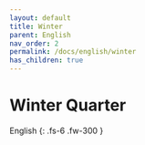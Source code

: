 ```yaml
---
layout: default
title: Winter
parent: English
nav_order: 2
permalink: /docs/english/winter
has_children: true
---
```


# Winter Quarter

English
{: .fs-6 .fw-300 }


